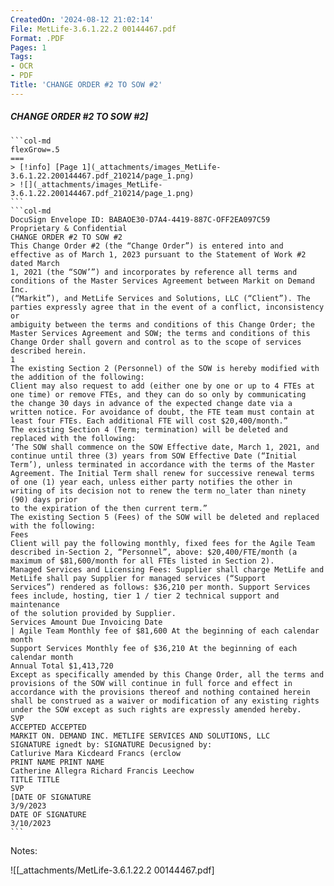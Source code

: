 ```yaml
---
CreatedOn: '2024-08-12 21:02:14'
File: MetLife-3.6.1.22.2 00144467.pdf
Format: .PDF
Pages: 1
Tags:
- OCR
- PDF
Title: 'CHANGE ORDER #2 TO SOW #2'
---
```


##### CHANGE ORDER #2 TO SOW #2]

  
````col
```col-md
flexGrow=.5
===
> [!info] [Page 1](_attachments/images_MetLife-3.6.1.22.200144467.pdf_210214/page_1.png)
> ![](_attachments/images_MetLife-3.6.1.22.200144467.pdf_210214/page_1.png)
```  
```col-md
DocuSign Envelope ID: BABAOE30-D7A4-4419-887C-OFF2EA097C59  
Proprietary & Confidential  
CHANGE ORDER #2 TO SOW #2  
This Change Order #2 (the “Change Order”) is entered into and effective as of March 1, 2023 pursuant to the Statement of Work #2 dated March
1, 2021 (the “SOW’”) and incorporates by reference all terms and conditions of the Master Services Agreement between Markit on Demand Inc.
(“Markit”), and MetLife Services and Solutions, LLC (“Client”). The parties expressly agree that in the event of a conflict, inconsistency or
ambiguity between the terms and conditions of this Change Order; the Master Services Agreement and SOW; the terms and conditions of this
Change Order shall govern and control as to the scope of services described herein.  
1  
The existing Section 2 (Personnel) of the SOW is hereby modified with the addition of the following:  
Client may also request to add (either one by one or up to 4 FTEs at one time) or remove FTEs, and they can do so only by communicating
the change 30 days in advance of the expected change date via a written notice. For avoidance of doubt, the FTE team must contain at
least four FTEs. Each additional FTE will cost $20,400/month.”  
The existing Section 4 (Term; termination) will be deleted and replaced with the following:  
‘The SOW shall commence on the SOW Effective date, March 1, 2021, and continue until three (3) years from SOW Effective Date (“Initial
Term’), unless terminated in accordance with the terms of the Master Agreement. The Initial Term shall renew for successive renewal terms
of one (1) year each, unless either party notifies the other in writing of its decision not to renew the term no_later than ninety (90) days prior
to the expiration of the then current term.”  
The existing Section 5 (Fees) of the SOW will be deleted and replaced with the following:
Fees  
Client will pay the following monthly, fixed fees for the Agile Team described in-Section 2, “Personnel”, above: $20,400/FTE/month (a
maximum of $81,600/month for all FTEs listed in Section 2).  
Managed Services and Licensing Fees: Supplier shall charge MetLife and MetLife shall pay Supplier for managed services (“Support
Services”) rendered as follows: $36,210 per month. Support Services fees include, hosting, tier 1 / tier 2 technical support and maintenance
of the solution provided by Supplier.  
Services Amount Due Invoicing Date  
| Agile Team Monthly fee of $81,600 At the beginning of each calendar month
Support Services Monthly fee of $36,210 At the beginning of each calendar month
Annual Total $1,413,720  
Except as specifically amended by this Change Order, all the terms and provisions of the SOW will continue in full force and effect in
accordance with the provisions thereof and nothing contained herein shall be construed as a waiver or modification of any existing rights
under the SOW except as such rights are expressly amended hereby.  
SVP  
ACCEPTED ACCEPTED
MARKIT ON. DEMAND INC. METLIFE SERVICES AND SOLUTIONS, LLC
SIGNATURE ignedt by: SIGNATURE Decusigned by:
Catlurive Mara Kicdeard Francs (erclow
PRINT NAME PRINT NAME
Catherine Allegra Richard Francis Leechow
TITLE TITLE  
SVP  
[DATE OF SIGNATURE
3/9/2023  
DATE OF SIGNATURE
3/10/2023  
```
````
Notes:  


![[_attachments/MetLife-3.6.1.22.2 00144467.pdf]